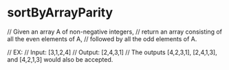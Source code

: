 # sortByArrayParity

// Given an array A of non-negative integers, 
// return an array consisting of all the even elements of A, 
// followed by all the odd elements of A.

// EX: 
// Input: [3,1,2,4]
// Output: [2,4,3,1]
// The outputs [4,2,3,1], [2,4,1,3], and [4,2,1,3] would also be accepted. 
